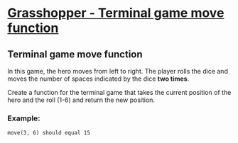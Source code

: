 # [Grasshopper - Terminal game move function](https://www.codewars.com/kata/563a631f7cbbc236cf0000c2)

## Terminal game move function

In this game, the hero moves from left to right. The player rolls the dice and moves the number of spaces indicated by the dice __two times__.

Create a function for the terminal game that takes the current position of the hero and the roll (1-6) and return the new position.

### Example:
```
move(3, 6) should equal 15
```